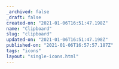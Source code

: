 ```yaml
---
_archived: false
_draft: false
created-on: "2021-01-06T16:51:47.198Z"
name: "Clipboard"
slug: "clipboard"
updated-on: "2021-01-06T16:51:47.198Z"
published-on: "2021-01-06T16:57:57.187Z"
tags: "icons"
layout: "single-icons.html"
---
```



